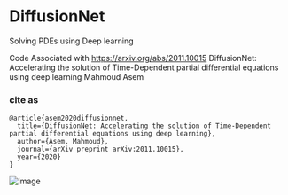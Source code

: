 # DiffusionNet
Solving PDEs using Deep learning

Code Associated with https://arxiv.org/abs/2011.10015
DiffusionNet: Accelerating the solution of Time-Dependent partial differential equations using deep learning
Mahmoud Asem

### cite as 
```
@article{asem2020diffusionnet,
  title={DiffusionNet: Accelerating the solution of Time-Dependent partial differential equations using deep learning},
  author={Asem, Mahmoud},
  journal={arXiv preprint arXiv:2011.10015},
  year={2020}
}
```

![image](https://s8.gifyu.com/images/carouselArtboard-5-384.gif)
